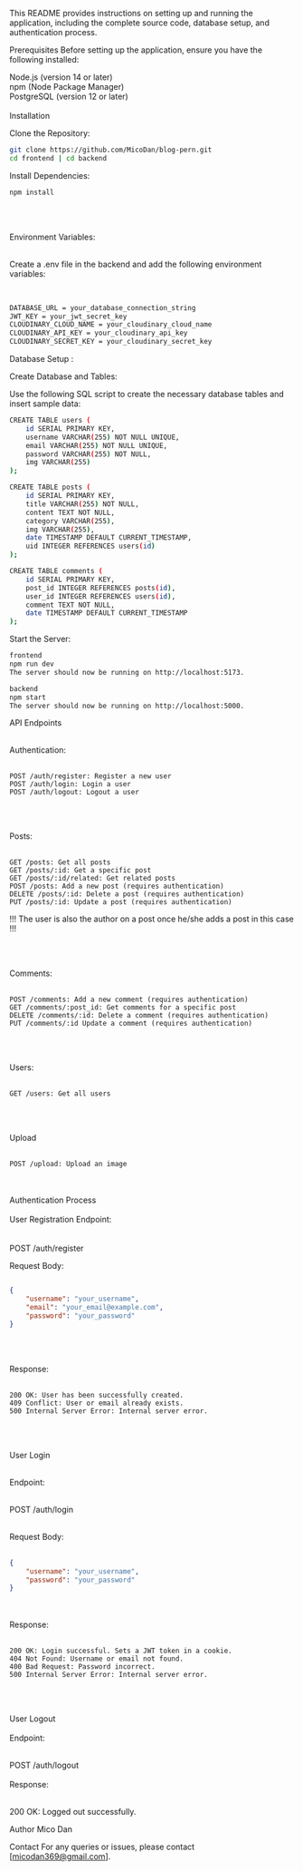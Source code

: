 
This README provides instructions on setting up and running the application, including the complete source code, database setup, and authentication process. <br>

Prerequisites
Before setting up the application, ensure you have the following installed:

Node.js (version 14 or later) <br>
npm (Node Package Manager) <br>
PostgreSQL (version 12 or later)<br><br>
Installation

Clone the Repository:

```bash
git clone https://github.com/MicoDan/blog-pern.git
cd frontend | cd backend

```
Install Dependencies:<br>

```bash
npm install
```
<br><br>

Environment Variables:<br><br>

Create a .env file in the backend and add the following environment variables:

<br>

```bash
DATABASE_URL = your_database_connection_string
JWT_KEY = your_jwt_secret_key
CLOUDINARY_CLOUD_NAME = your_cloudinary_cloud_name
CLOUDINARY_API_KEY = your_cloudinary_api_key
CLOUDINARY_SECRET_KEY = your_cloudinary_secret_key

```
Database Setup :

Create Database and Tables:

Use the following SQL script to create the necessary database tables and insert sample data:

```bash
CREATE TABLE users (
    id SERIAL PRIMARY KEY,
    username VARCHAR(255) NOT NULL UNIQUE,
    email VARCHAR(255) NOT NULL UNIQUE,
    password VARCHAR(255) NOT NULL,
    img VARCHAR(255)
);

CREATE TABLE posts (
    id SERIAL PRIMARY KEY,
    title VARCHAR(255) NOT NULL,
    content TEXT NOT NULL,
    category VARCHAR(255),
    img VARCHAR(255),
    date TIMESTAMP DEFAULT CURRENT_TIMESTAMP,
    uid INTEGER REFERENCES users(id)
);

CREATE TABLE comments (
    id SERIAL PRIMARY KEY,
    post_id INTEGER REFERENCES posts(id),
    user_id INTEGER REFERENCES users(id),
    comment TEXT NOT NULL,
    date TIMESTAMP DEFAULT CURRENT_TIMESTAMP
);

```

Start the Server:

```bash
frontend
npm run dev
The server should now be running on http://localhost:5173.

backend
npm start
The server should now be running on http://localhost:5000.
```

API Endpoints<br><br>

Authentication:<br><br>

```
POST /auth/register: Register a new user
POST /auth/login: Login a user
POST /auth/logout: Logout a user
```
<br><br>

Posts:<br><br>

```
GET /posts: Get all posts
GET /posts/:id: Get a specific post
GET /posts/:id/related: Get related posts
POST /posts: Add a new post (requires authentication)
DELETE /posts/:id: Delete a post (requires authentication)
PUT /posts/:id: Update a post (requires authentication)

```

!!! The user is also the author on a post once he/she adds a post in this case !!!

<br><br>

Comments:<br><br>

```
POST /comments: Add a new comment (requires authentication)
GET /comments/:post_id: Get comments for a specific post
DELETE /comments/:id: Delete a comment (requires authentication)
PUT /comments/:id Update a comment (requires authentication)
```
<br><br>

Users:<br><br>
```
GET /users: Get all users
```
<br><br>

Upload<br><br>

```
POST /upload: Upload an image
```
<br><br>
Authentication Process<br><br>
User Registration
Endpoint:<br><br>
<br>
POST /auth/register

Request Body:

```json

{
    "username": "your_username",
    "email": "your_email@example.com",
    "password": "your_password"
}
```
<br><br>

Response:<br><br>

```
200 OK: User has been successfully created.
409 Conflict: User or email already exists.
500 Internal Server Error: Internal server error.
```
<br><br>

User Login<br><br>

Endpoint:<br><br>

POST /auth/login
<br><br>

Request Body:<br><br>

```json
{
    "username": "your_username",
    "password": "your_password"
}
```
<br><br>
Response:<br><br>

```
200 OK: Login successful. Sets a JWT token in a cookie.
404 Not Found: Username or email not found.
400 Bad Request: Password incorrect.
500 Internal Server Error: Internal server error.
```
<br><br>

User Logout
<br><br>
Endpoint:<br><br>

POST /auth/logout
<br><br>
Response:<br><br>

200 OK: Logged out successfully.

Author
Mico Dan

Contact
For any queries or issues, please contact [micodan369@gmail.com].